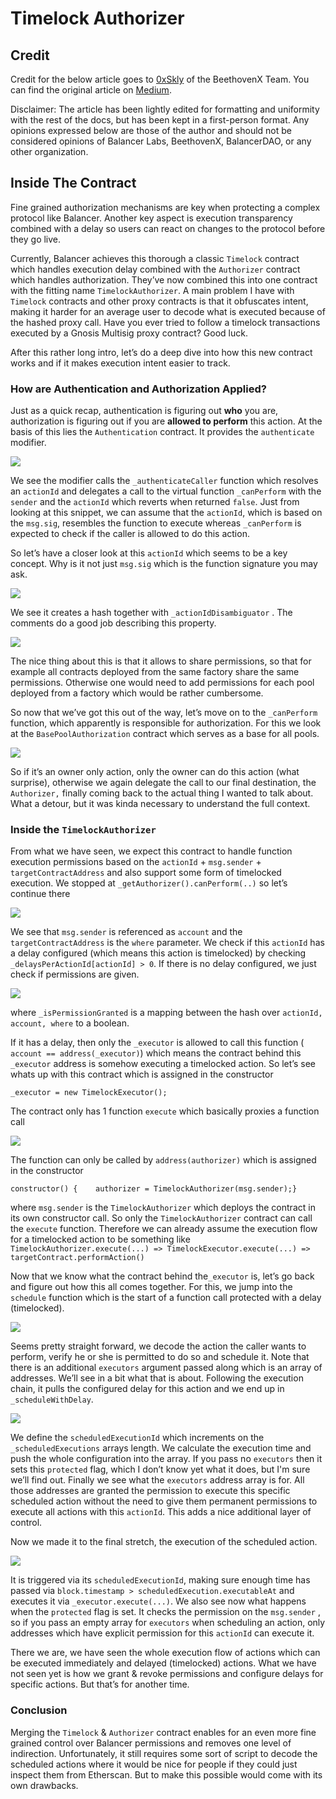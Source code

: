 # Timelock Authorizer

## Credit

Credit for the below article goes to [0xSkly](https://twitter.com/0xSkly) of the BeethovenX Team. You can find the original article on [Medium](https://medium.com/@0xSkly/inside-balancer-code-timelockauthorizer-5f5a0f7bec12).&#x20;

Disclaimer: The article has been lightly edited for formatting and uniformity with the rest of the docs, but has been kept in a first-person format. Any opinions expressed below are those of the author and should not be considered opinions of Balancer Labs, BeethovenX, BalancerDAO, or any other organization.

## Inside The Contract <a href="#534e" id="534e"></a>

Fine grained authorization mechanisms are key when protecting a complex protocol like Balancer. Another key aspect is execution transparency combined with a delay so users can react on changes to the protocol before they go live.

Currently, Balancer achieves this thorough a classic `Timelock` contract which handles execution delay combined with the `Authorizer` contract which handles authorization. They’ve now combined this into one contract with the fitting name `TimelockAuthorizer`. A main problem I have with `Timelock` contracts and other proxy contracts is that it obfuscates intent, making it harder for an average user to decode what is executed because of the hashed proxy call. Have you ever tried to follow a timelock transactions executed by a Gnosis Multisig proxy contract? Good luck.

After this rather long intro, let’s do a deep dive into how this new contract works and if it makes execution intent easier to track.

### How are Authentication and Authorization Applied? <a href="#eec2" id="eec2"></a>

Just as a quick recap, authentication is figuring out **who** you are, authorization is figuring out if you are **allowed to perform** this action. At the basis of this lies the `Authentication` contract. It provides the `authenticate` modifier.

![](https://miro.medium.com/max/1400/1\*zR5qW7RNlcMUK83lyC-MmA.png)

We see the modifier calls the `_authenticateCaller` function which resolves an `actionId` and delegates a call to the virtual function `_canPerform` with the `sender` and the `actionId` which reverts when returned `false`. Just from looking at this snippet, we can assume that the `actionId`, which is based on the `msg.sig`, resembles the function to execute whereas `_canPerform` is expected to check if the caller is allowed to do this action.

So let’s have a closer look at this `actionId` which seems to be a key concept. Why is it not just `msg.sig` which is the function signature you may ask.

![](https://miro.medium.com/max/1400/1\*9N4AdJ0SeTmJ3K66qkKOfQ.png)

We see it creates a hash together with `_actionIdDisambiguator` . The comments do a good job describing this property.

![](https://miro.medium.com/max/1400/1\*xpwaMkCNWbCQ7l27BsA5kA.png)

The nice thing about this is that it allows to share permissions, so that for example all contracts deployed from the same factory share the same permissions. Otherwise one would need to add permissions for each pool deployed from a factory which would be rather cumbersome.

So now that we’ve got this out of the way, let’s move on to the `_canPerform` function, which apparently is responsible for authorization. For this we look at the `BasePoolAuthorization` contract which serves as a base for all pools.

![](https://miro.medium.com/max/1400/1\*8c3VvzZykE\_UhzmlGcLKbw.png)

So if it’s an owner only action, only the owner can do this action (what surprise), otherwise we again delegate the call to our final destination, the `Authorizer,` finally coming back to the actual thing I wanted to talk about. What a detour, but it was kinda necessary to understand the full context.

### Inside the `TimelockAuthorizer` <a href="#bbc6" id="bbc6"></a>

From what we have seen, we expect this contract to handle function execution permissions based on the `actionId` + `msg.sender` + `targetContractAddress` and also support some form of timelocked execution. We stopped at `_getAuthorizer().canPerform(..)` so let’s continue there

![](https://miro.medium.com/max/1400/1\*OX4OxQ7EMpfWEQZfB1YHrA.png)

We see that `msg.sender` is referenced as `account` and the `targetContractAddress` is the `where` parameter. We check if this `actionId` has a delay configured (which means this action is timelocked) by checking `_delaysPerActionId[actionId] > 0`. If there is no delay configured, we just check if permissions are given.

![](https://miro.medium.com/max/1400/1\*RzhLWUQTIywHdHLHnYqQ5A.png)

where `_isPermissionGranted` is a mapping between the hash over `actionId, account, where` to a boolean.

If it has a delay, then only the `_executor` is allowed to call this function ( `account == address(_executor)`) which means the contract behind this `_executor` address is somehow executing a timelocked action. So let’s see whats up with this contract which is assigned in the constructor

```
_executor = new TimelockExecutor();
```

The contract only has 1 function `execute` which basically proxies a function call

![](https://miro.medium.com/max/1400/1\*i\_OPXh5d\_ivQYbBLPH4qOA.png)

The function can only be called by `address(authorizer)` which is assigned in the constructor

```
constructor() {    authorizer = TimelockAuthorizer(msg.sender);}
```

where `msg.sender` is the `TimelockAuthorizer` which deploys the contract in its own constructor call. So only the `TimelockAuthorizer` contract can call the `execute` function. Therefore we can already assume the execution flow for a timelocked action to be something like `TimelockAuthorizer.execute(...) => TimelockExecutor.execute(...) => targetContract.performAction()`

Now that we know what the contract behind the`_executor` is, let’s go back and figure out how this all comes together. For this, we jump into the `schedule` function which is the start of a function call protected with a delay (timelocked).

![](https://miro.medium.com/max/1400/1\*Z0TJLveOoNRsLuTwDB5Mkg.png)

Seems pretty straight forward, we decode the action the caller wants to perform, verify he or she is permitted to do so and schedule it. Note that there is an additional `executors` argument passed along which is an array of addresses. We’ll see in a bit what that is about. Following the execution chain, it pulls the configured delay for this action and we end up in `_scheduleWithDelay`.

![](https://miro.medium.com/max/1400/1\*HKgyw5xIqEFKxYuD5A0utA.png)

We define the `scheduledExecutionId` which increments on the `_scheduledExecutions` arrays length. We calculate the execution time and push the whole configuration into the array. If you pass no `executors` then it sets this `protected` flag, which I don’t know yet what it does, but I'm sure we’ll find out. Finally we see what the `executors` address array is for. All those addresses are granted the permission to execute this specific scheduled action without the need to give them permanent permissions to execute all actions with this `actionId`. This adds a nice additional layer of control.

Now we made it to the final stretch, the execution of the scheduled action.

![](https://miro.medium.com/max/1400/1\*8sCH6MVkfzMmYKNdMpOSFA.png)

It is triggered via its `scheduledExecutionId`, making sure enough time has passed via `block.timestamp > scheduledExecution.executableAt` and executes it via `_executor.execute(...)`. We also see now what happens when the `protected` flag is set. It checks the permission on the `msg.sender` , so if you pass an empty array for `executors` when scheduling an action, only addresses which have explicit permission for this `actionId` can execute it.

There we are, we have seen the whole execution flow of actions which can be executed immediately and delayed (timelocked) actions. What we have not seen yet is how we grant & revoke permissions and configure delays for specific actions. But that’s for another time.

### Conclusion <a href="#33cf" id="33cf"></a>

Merging the `Timelock` & `Authorizer` contract enables for an even more fine grained control over Balancer permissions and removes one level of indirection. Unfortunately, it still requires some sort of script to decode the scheduled actions where it would be nice for people if they could just inspect them from Etherscan. But to make this possible would come with its own drawbacks.
